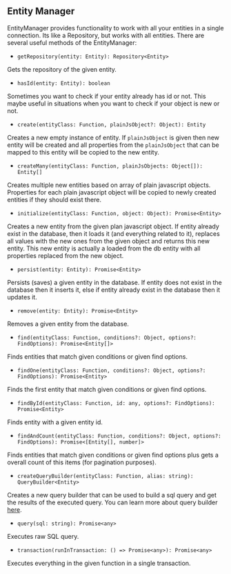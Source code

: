 ## Entity Manager

EntityManager provides functionality to work with all your entities in a single connection.
Its like a Repository, but works with all entities.
There are several useful methods of the EntityManager:

* `getRepository(entity: Entity): Repository<Entity>`

Gets the repository of the given entity.

* `hasId(entity: Entity): boolean`

Sometimes you want to check if your entity already has id or not. This maybe useful in situations when you want to
check if your object is new or not.

* `create(entityClass: Function, plainJsObject?: Object): Entity`

Creates a new empty instance of entity. If `plainJsObject` is given then new entity will be created and all properties
from the `plainJsObject` that can be mapped to this entity will be copied to the new entity.

* `createMany(entityClass: Function, plainJsObjects: Object[]): Entity[]`

Creates multiple new entities based on array of plain javascript objects. Properties for each plain javascript object
will be copied to newly created entities if they should exist there.

* `initialize(entityClass: Function, object: Object): Promise<Entity>`

Creates a new entity from the given plan javascript object. If entity already exist in the database, then
it loads it (and everything related to it), replaces all values with the new ones from the given object
and returns this new entity. This new entity is actually a loaded from the db entity with all properties
replaced from the new object.

* `persist(entity: Entity): Promise<Entity>`

Persists (saves) a given entity in the database. If entity does not exist in the database then it inserts it,
else if entity already exist in the database then it updates it.

* `remove(entity: Entity): Promise<Entity>`

Removes a given entity from the database.

* `find(entityClass: Function, conditions?: Object, options?: FindOptions): Promise<Entity[]>`

Finds entities that match given conditions or given find options.

* `findOne(entityClass: Function, conditions?: Object, options?: FindOptions): Promise<Entity>`

Finds the first entity that match given conditions or given find options.

* `findById(entityClass: Function, id: any, options?: FindOptions): Promise<Entity>`

Finds entity with a given entity id.

* `findAndCount(entityClass: Function, conditions?: Object, options?: FindOptions): Promise<[Entity[], number]>`

Finds entities that match given conditions or given find options plus gets a overall count of this items (for
pagination purposes).

* `createQueryBuilder(entityClass: Function, alias: string): QueryBuilder<Entity>`

Creates a new query builder that can be used to build a sql query and get the results of the executed query. You can
learn more about query builder [here](docs/query-builder.md).

* `query(sql: string): Promise<any>`

Executes raw SQL query.

* `transaction(runInTransaction: () => Promise<any>): Promise<any>`

Executes everything in the given function in a single transaction.